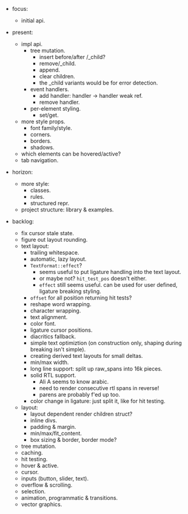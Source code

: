 - focus:
    - initial api.

- present:
    - impl api.
        - tree mutation.
            - insert before/after /_child?
            - remove/_child.
            - append.
            - clear children.
            - the _child variants would be for error detection.
        - event handlers.
            - add handler: handler -> handler weak ref.
            - remove handler.
        - per-element styling.
            - set/get.
    - more style props.
        - font family/style.
        - corners.
        - borders.
        - shadows.
    - which elements can be hovered/active?
    - tab navigation.

- horizon:
    - more style:
        - classes.
        - rules.
        - structured repr.
    - project structure: library & examples.


- backlog:
    - fix cursor stale state.
    - figure out layout rounding.
    - text layout:
        - trailing whitespace.
        - automatic, lazy layout.
        - `TextFormat::effect`?
            - seems useful to put ligature handling into the text layout.
            - or maybe not? `hit_test_pos` doesn't either.
            - `effect` still seems useful. can be used for user defined, ligature breaking styling.
        - `offset` for all position returning hit tests?
        - reshape word wrapping.
        - character wrapping.
        - text alignment.
        - color font.
        - ligature cursor positions.
        - diacritics fallback.
        - simple text optimiztion (on construction only, shaping during breaking isn't simple).
        - creating derived text layouts for small deltas.
        - min/max width.
        - long line support: split up raw_spans into 16k pieces.
        - solid RTL support.
            - Ali A seems to know arabic.
            - need to render consecutive rtl spans in reverse!
            - parens are probably f'ed up too.
        - color change in ligature: just split it, like for hit testing.
    - layout:
        - layout dependent render children struct?
        - inline divs.
        - padding & margin.
        - min/max/fit_content.
        - box sizing & border, border mode?
    - tree mutation.
    - caching.
    - hit testing.
    - hover & active.
    - cursor.
    - inputs (button, slider, text).
    - overflow & scrolling.
    - selection.
    - animation, programmatic & transitions.
    - vector graphics.


